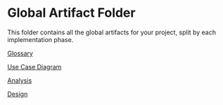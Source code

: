 # Global Artifact Folder

This folder contains all the global artifacts for your project, split by each implementation phase.

[Glossary](./1.%20requirements-engineering/Glossary.md)

[Use Case Diagram](./1.%20requirements-engineering/use-case-diagram.md)

[Analysis](./2.%20analysis/readme.md)

[Design](./3.%20design/readme.md)